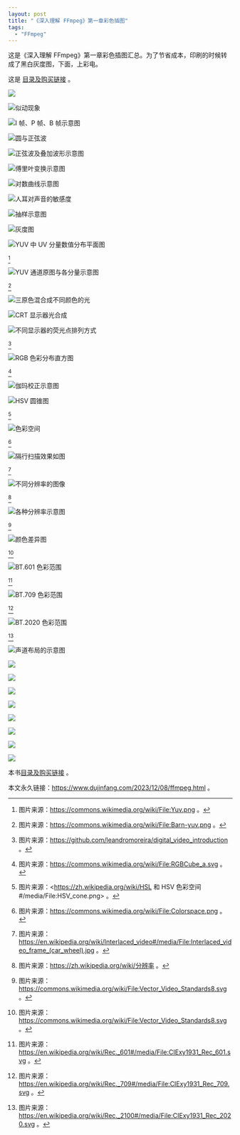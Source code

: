 ```yaml
---
layout: post
title: "《深入理解 FFmpeg》第一章彩色插图"
tags:
  - "FFmpeg"
---
```


这是《深入理解 FFmpeg》第一章彩色插图汇总。为了节省成本，印刷的时候转成了黑白灰度图，下面，上彩电。

这是 [目录及购买链接](https://book.dujinfang.com/2023/10/12/ffmpeg.html) 。

![](/imgs/ffmpeg-cover.jpg)

![似动现象](/imgs/00/black-and-white.png)

![I 帧、P 帧、B 帧示意图](/imgs/00/ipb-frames.png)

![圆与正弦波](/imgs/00/sinx.png)

![正弦波及叠加波形示意图](/imgs/00/sum-sinx.png)

![傅里叶变换示意图](/imgs/00/fourier.jpg)

![对数曲线示意图](/imgs/00/sound-db.png)

![人耳对声音的敏感度](/imgs/00/hearing.png)

![抽样示意图](/imgs/00/sampling.png)

![灰度图](/imgs/0gray.png)

![YUV 中 UV 分量数值分布平面图](/imgs/yuv.png)

[^yuv-from]

![YUV 通道原图与各分量示意图](/imgs/barn-yuv.png)

[^barn-yuv-from]

![三原色混合成不同颜色的光](/imgs/00/rgb.png)

![CRT 显示器光合成](/imgs/00/rgb-crt.png)

![不同显示器的荧光点排列方式](/imgs/00/new_pixel_geometry.jpg)

[^new_pixel_geometry_from]

![RGB 色彩分布直方图](/imgs/rgbcube_a.png)

[^rgbcube-from]

![伽玛校正示意图](/imgs/00/gamma.png)

![HSV 圆锥图](/imgs/hsv_cone.png)

[^hsv-cone-from]

![色彩空间](/imgs/colorspace.png)

[^colorspace-from]

![隔行扫描效果如图](/imgs/interlaced_video_frame_car_wheel.jpeg)

[^interlaced-video-from]

![不同分辨率的图像](/imgs/Resolution_illustration.png)

[^resolution-illustration-from]

![各种分辨率示意图](/imgs/Vector_Video_Standards8.png)

[^vector-video-from]

![颜色差异图](/imgs/preview_0_colorspace_0.png)

[^preview-colorspace-from]

![BT.601 色彩范围](/imgs/preview_0_colorspace_1.png)

[^bt601-from]

![BT.709 色彩范围](/imgs/preview_0_colorspace_2.png)

[^bt709-from]

![BT.2020 色彩范围](/imgs/preview_0_colorspace_3.png)

[^bt2020-from]

![声道布局的示意图](/imgs/0Surround_sound_layout.png)

![](/imgs/00/1df27f377b6fecc25f1c4afc53ca47187a3add37.png)

![](/imgs/00/51f16270410f117ed9a787f16c2e768249df6325.png)

![](/imgs/00/9988386c9d6d312ad86893d218cf2bcdb8b90c81.png)

![](/imgs/00/4b3aa1406d6d5b12b800ff056a71f8f066fe28bb.png)

![](/imgs/00/6234e5807e6c2371f0d7fca32c5ee6bc430ef209.png)

![](/imgs/00/f53d3102b62bb8eb2281cced85fd46dda0bbc2c9.png)

![](/imgs/00/51cb66c63ea2e9e0a7997e0c487fde8141c99e70.png)

![](/imgs/00/8f6976c7488a117a8c7c4804af5a2ddd9af50df7.png)

[^yuv-from]: 图片来源：<https://commons.wikimedia.org/wiki/File:Yuv.png> 。
[^barn-yuv-from]: 图片来源：<https://commons.wikimedia.org/wiki/File:Barn-yuv.png> 。
[^new_pixel_geometry_from]: 图片来源：<https://github.com/leandromoreira/digital_video_introduction> 。
[^rgbcube-from]: 图片来源：<https://commons.wikimedia.org/wiki/File:RGBCube_a.svg> 。
[^hsv-cone-from]: 图片来源：<https://zh.wikipedia.org/wiki/HSL 和 HSV 色彩空间#/media/File:HSV_cone.png> 。
[^colorspace-from]: 图片来源：<https://commons.wikimedia.org/wiki/File:Colorspace.png> 。
[^interlaced-video-from]: 图片来源：<https://en.wikipedia.org/wiki/Interlaced_video#/media/File:Interlaced_video_frame_(car_wheel).jpg> 。
[^resolution-illustration-from]: 图片来源：<https://zh.wikipedia.org/wiki/分辨率> 。
[^vector-video-from]: 图片来源：<https://commons.wikimedia.org/wiki/File:Vector_Video_Standards8.svg> 。
[^preview-colorspace-from]: 图片来源：<https://commons.wikimedia.org/wiki/File:Vector_Video_Standards8.svg> 。
[^bt601-from]: 图片来源：<https://en.wikipedia.org/wiki/Rec._601#/media/File:CIExy1931_Rec_601.svg> 。
[^bt709-from]: 图片来源：<https://en.wikipedia.org/wiki/Rec._709#/media/File:CIExy1931_Rec_709.svg> 。
[^bt2020-from]: 图片来源：<https://en.wikipedia.org/wiki/Rec._2100#/media/File:CIExy1931_Rec_2020.svg> 。

本书[目录及购买链接](https://book.dujinfang.com/2023/10/12/ffmpeg.html) 。

本文永久链接：<https://www.dujinfang.com/2023/12/08/ffmpeg.html> 。
